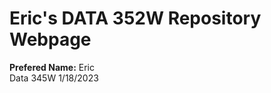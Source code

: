 <h1>Eric's DATA 352W Repository Webpage</h1>

<p>
 <strong>Prefered Name:</strong> Eric <br>
 Data 345W 1/18/2023
</p>


